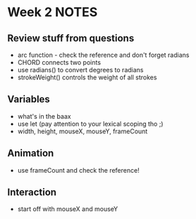 # Week 2 NOTES

## Review stuff from questions
* arc function - check the reference and don't forget radians
* CHORD connects two points
* use radians() to convert degrees to radians
* strokeWeight() controls the weight of all strokes


## Variables
* what's in the baax
* use let (pay attention to your lexical scoping tho ;)
* width, height, mouseX, mouseY, frameCount

## Animation
* use frameCount and check the reference!

## Interaction
* start off with mouseX and mouseY
